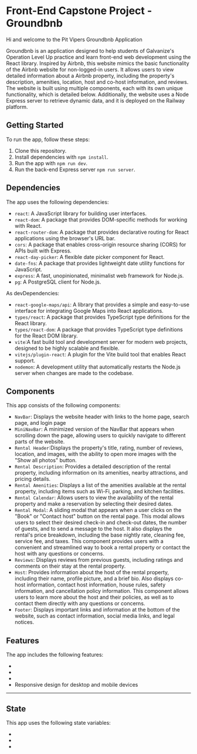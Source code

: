 # Front-End Capstone Project - Groundbnb

Hi and welcome to the Pit Vipers Groundbnb Application

Groundbnb is an application designed to help students of Galvanize's Operation Level Up practice and learn front-end web development using the React library. Inspired by Airbnb, this website mimics the basic functionality of the Airbnb website for non-logged-in users. It allows users to view detailed information about a Airbnb property, including the property's description, amenities, location, host and co-host information, and reviews. The website is built using multiple components, each with its own unique functionality, which is detailed below. Additionally, the website uses a Node Express server to retrieve dynamic data, and it is deployed on the Railway platform.


## Getting Started

To run the app, follow these steps:

1. Clone this repository.
2. Install dependencies with `npm install`.
3. Run the app with `npm run dev`.
4. Run the back-end Express server `npm run server`.

## Dependencies

The app uses the following dependencies:

- `react`: A JavaScript library for building user interfaces.
- `react-dom`: A package that provides DOM-specific methods for working with React.
- `react-router-dom`: A package that provides declarative routing for React applications using the browser's URL bar.
- `cors`: A package that enables cross-origin resource sharing (CORS) for APIs built with Express.
- `react-day-picker`: A flexible date picker component for React.
- `date-fns`: A package that provides lightweight date utility functions for JavaScript.
- `express`: A fast, unopinionated, minimalist web framework for Node.js.
- `pg`: A PostgreSQL client for Node.js.

<dt>As devDependencies:</dt>

- `react-google-maps/api`: A library that provides a simple and easy-to-use interface for integrating Google Maps into React applications.
- `types/react`: A package that provides TypeScript type definitions for the React library.
- `types/react-dom`: A package that provides TypeScript type definitions for the React DOM library.
- `vite`:A fast build tool and development server for modern web projects, designed to be highly scalable and flexible.
- `vitejs/plugin-react`: A plugin for the Vite build tool that enables React support.
- `nodemon`: A development utility that automatically restarts the Node.js server when changes are made to the codebase.


## Components

This app consists of the following components:

- `NavBar`: Displays the website header with links to the home page, search page, and login page
- `MiniNavBar`: A minimized version of the NavBar that appears when scrolling down the page, allowing users to quickly navigate to different parts of the website.
- `Rental Header`:Displays the property's title, rating, number of reviews, location, and images, with the ability to open more images with the "Show all photos" button.
- `Rental Description`: Provides a detailed description of the rental property, including information on its amenities, nearby attractions, and pricing details.
- `Rental Amenities`: Displays a list of the amenities available at the rental property, including items such as Wi-Fi, parking, and kitchen facilities.
- `Rental Calendar`: Allows users to view the availability of the rental property and make a reservation by selecting their desired dates.
- `Rental Modal`: A sliding modal that appears when a user clicks on the "Book" or "Contact host" button on the rental page. This modal allows users to select their desired check-in and check-out dates, the number of guests, and to send a message to the host. It also displays the rental's price breakdown, including the base nightly rate, cleaning fee, service fee, and taxes. This component provides users with a convenient and streamlined way to book a rental property or contact the host with any questions or concerns.
- `Reviews`: Displays reviews from previous guests, including ratings and comments on their stay at the rental property.
- `Host`: Provides information about the host of the rental property, including their name, profile picture, and a brief bio. Also displays co-host information, contact host information, house rules, safety information, and cancellation policy information. This component allows users to learn more about the host and their policies, as well as to contact them directly with any questions or concerns.
- `Footer`: Displays important links and information at the bottom of the website, such as contact information, social media links, and legal notices.


## Features

The app includes the following features:

-
-
-
- Responsive design for desktop and mobile devices

---


## State

This app uses the following state variables:

-
-
-
